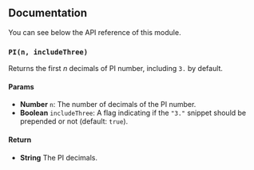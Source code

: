 ## Documentation

You can see below the API reference of this module.

### `PI(n, includeThree)`
Returns the first *n* decimals of PI number, including `3.` by default.

#### Params

- **Number** `n`: The number of decimals of the PI number.
- **Boolean** `includeThree`: A flag indicating if the `"3."` snippet should be prepended or not (default: `true`).

#### Return
- **String** The PI decimals.

